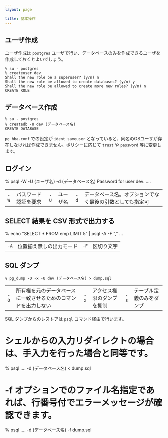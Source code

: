 ```yaml
---
layout: page

title: 基本操作
---
```


## ユーザ作成

ユーザ作成は `postgres` ユーザで行い、データベースのみを作成できるユーザを作成しておくとよいでしょう。

    % su - postgres
    % createuser dev
    Shall the new role be a superuser? (y/n) n
    Shall the new role be allowed to create databases? (y/n) y
    Shall the new role be allowed to create more new roles? (y/n) n
    CREATE ROLE


## データベース作成

    % su - postgres
    % createdb -U dev (データベース名)
    CREATE DATABASE

`pg_hba.conf` での設定が `ident sameuser` となっていると、同名のOSユーザが存在しなければ作成できません。ポリシーに応じて `trust` や `password` 等に変更します。

## ログイン

   % psql -W -U (ユーザ名) -d (データベース名)
   Password for user dev:
   ....

<table>
<tr>
  <td><code>-W</code></td><td>パスワード認証を要求</td>
  <td><code>-U</code></td><td>ユーザ名</td>
  <td><code>-d</code></td><td>データベース名。オプションでなく最後の引数としても指定可</td>
</tr>
</table>

## SELECT 結果を CSV 形式で出力する

   % echo "SELECT * FROM emp LIMIT 5" | psql -A -F "," ...

<table>
<tr>
  <td><code>-A</code></td><td>位置揃え無しの出力モード</td>
  <td><code>-F</code></td><td>区切り文字</td>
</tr>
</table>


## SQL ダンプ

    % pg_dump -O -x -U dev (データベース名) > dump.sql

<table>
<tr>
  <td><code>-O</code></td><td>所有権を元のデータベースに一致させるためのコマンドを出力しない</td>
  <td><code>-x</code></td><td>アクセス権限のダンプを抑制</td>
  <td><code>-s</code></td><td>テーブル定義のみをダンプ</td>
</tr>
</table>

SQL ダンプからのレストアは `psql` コマンド経由で行います。

   # シェルからの入力リダイレクトの場合は、手入力を行った場合と同等です。
   % psql .... -d (データベース名) < dump.sql

   # -f オプションでのファイル名指定であれば、行番号付でエラーメッセージが確認できます。
   % psql .... -d (データベース名) -f dump.sql


